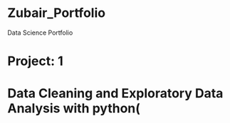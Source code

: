 # Zubair_Portfolio
Data Science Portfolio

<h1> Project: 1</h1>
<h1>Data Cleaning and Exploratory Data Analysis with python(</h1>

